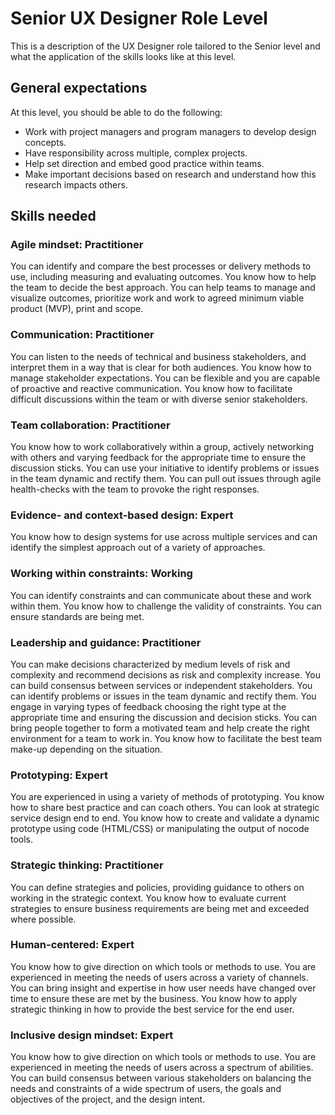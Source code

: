 # Senior UX Designer Role Level
This is a description of the UX Designer role tailored to the Senior level and what the application of the skills looks like at this level.

## General expectations
At this level, you should be able to do the following:
- Work with project managers and program managers to develop design concepts.
- Have responsibility across multiple, complex projects.
- Help set direction and embed good practice within teams.
- Make important decisions based on research and understand how this research impacts others.

## Skills needed

### Agile mindset: Practitioner
You can identify and compare the best processes or delivery methods to use, including measuring and evaluating outcomes. You know how to help the team to decide the best approach. You can help teams to manage and visualize outcomes, prioritize work and work to agreed minimum viable product (MVP), print and scope.

### Communication: Practitioner
You can listen to the needs of technical and business stakeholders, and interpret them in a way that is clear for both audiences. You know how to manage stakeholder expectations. You can be flexible and you are capable of proactive and reactive communication. You know how to facilitate difficult discussions within the team or with diverse senior stakeholders.

### Team collaboration: Practitioner
You know how to work collaboratively within a group, actively networking with others and varying feedback for the appropriate time to ensure the discussion sticks. You can use your initiative to identify problems or issues in the team dynamic and rectify them. You can pull out issues through agile health-checks with the team to provoke the right responses.

### Evidence- and context-based design: Expert
You know how to design systems for use across multiple services and can identify the simplest approach out of a variety of approaches.

### Working within constraints: Working
You can identify constraints and can communicate about these and work within them. You know how to challenge the validity of constraints. You can ensure standards are being met.

### Leadership and guidance: Practitioner
You can make decisions characterized by medium levels of risk and complexity and recommend decisions as risk and complexity increase. You can build consensus between services or independent stakeholders. You can identify problems or issues in the team dynamic and rectify them. You engage in varying types of feedback choosing the right type at the appropriate time and ensuring the discussion and decision sticks. You can bring people together to form a motivated team and help create the right environment for a team to work in. You know how to facilitate the best team make-up depending on the situation.

### Prototyping: Expert
You are experienced in using a variety of methods of prototyping. You know how to share best practice and can coach others. You can look at strategic service design end to end. You know how to create and validate a dynamic prototype using code (HTML/CSS) or manipulating the output of nocode tools.

### Strategic thinking: Practitioner
You can define strategies and policies, providing guidance to others on working in the strategic context. You know how to evaluate current strategies to ensure business requirements are being met and exceeded where possible.

### Human-centered: Expert
You know how to give direction on which tools or methods to use. You are experienced in meeting the needs of users across a variety of channels. You can bring insight and expertise in how user needs have changed over time to ensure these are met by the business. You know how to apply strategic thinking in how to provide the best service for the end user.

### Inclusive design mindset: Expert
You know how to give direction on which tools or methods to use. You are experienced in meeting the needs of users across a spectrum of abilities. You can build consensus between various stakeholders on balancing the needs and constraints of a wide spectrum of users, the goals and objectives of the project, and the design intent.
